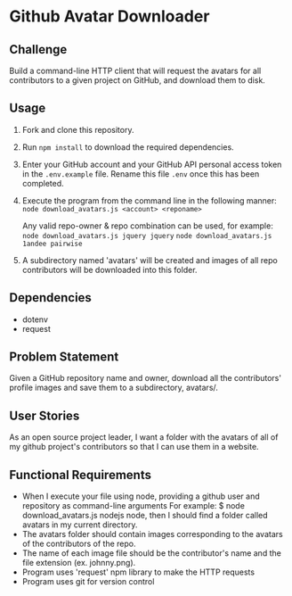 # Github Avatar Downloader

## Challenge
Build a command-line HTTP client that will request the avatars for all contributors to a given project on GitHub, and download them to disk.

## Usage
1. Fork and clone this repository.
2. Run `npm install` to download the required dependencies.
3. Enter your GitHub account and your GitHub API personal access token in the `.env.example` file. Rename this file `.env` once this has been completed.
4. Execute the program from the command line in the following manner:
   ```node download_avatars.js <account> <reponame>```

   Any valid repo-owner & repo combination can be used, for example:
   ```node download_avatars.js jquery jquery```
   ```node download_avatars.js 1andee pairwise```

5. A subdirectory named 'avatars' will be created and images of all repo contributors will be downloaded into this folder.

## Dependencies
- dotenv
- request

## Problem Statement
Given a GitHub repository name and owner, download all the contributors' profile images and save them to a subdirectory, avatars/.

## User Stories
As an open source project leader, I want a folder with the avatars of all of my github project's contributors  so that I can use them in a website.

## Functional Requirements
- When I execute your file using node, providing a github user and repository as command-line arguments For example: $ node download_avatars.js nodejs node, then I should find a folder called avatars in my current directory.
- The avatars folder should contain images corresponding to the avatars of the contributors of the repo.
- The name of each image file should be the contributor's name and the file extension (ex. johnny.png).
- Program uses 'request' npm library to make the HTTP requests
- Program uses git for version control
